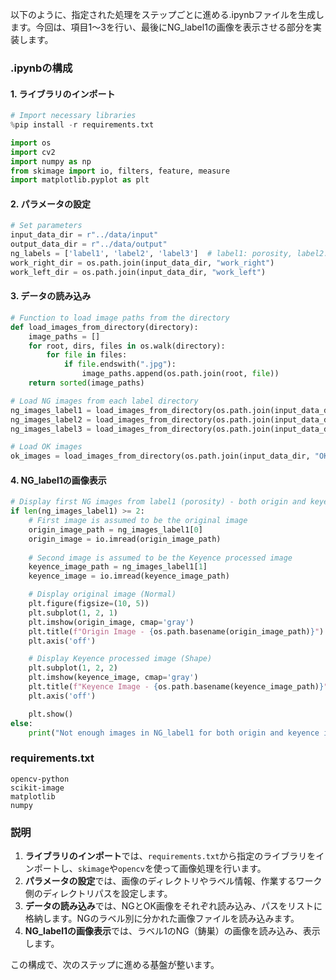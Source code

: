 以下のように、指定された処理をステップごとに進める.ipynbファイルを生成します。今回は、項目1〜3を行い、最後にNG_label1の画像を表示させる部分を実装します。

### .ipynbの構成

#### 1. ライブラリのインポート
```python
# Import necessary libraries
%pip install -r requirements.txt

import os
import cv2
import numpy as np
from skimage import io, filters, feature, measure
import matplotlib.pyplot as plt
```

#### 2. パラメータの設定
```python
# Set parameters
input_data_dir = r"../data/input"
output_data_dir = r"../data/output"
ng_labels = ['label1', 'label2', 'label3']  # label1: porosity, label2: dents, label3: cracks (亀裂)
work_right_dir = os.path.join(input_data_dir, "work_right")
work_left_dir = os.path.join(input_data_dir, "work_left")
```

#### 3. データの読み込み
```python
# Function to load image paths from the directory
def load_images_from_directory(directory):
    image_paths = []
    for root, dirs, files in os.walk(directory):
        for file in files:
            if file.endswith(".jpg"):
                image_paths.append(os.path.join(root, file))
    return sorted(image_paths)

# Load NG images from each label directory
ng_images_label1 = load_images_from_directory(os.path.join(input_data_dir, "NG", "label1"))
ng_images_label2 = load_images_from_directory(os.path.join(input_data_dir, "NG", "label2"))
ng_images_label3 = load_images_from_directory(os.path.join(input_data_dir, "NG", "label3"))

# Load OK images
ok_images = load_images_from_directory(os.path.join(input_data_dir, "OK"))
```

#### 4. NG_label1の画像表示
```python
# Display first NG images from label1 (porosity) - both origin and keyence processed images
if len(ng_images_label1) >= 2:
    # First image is assumed to be the original image
    origin_image_path = ng_images_label1[0]
    origin_image = io.imread(origin_image_path)
    
    # Second image is assumed to be the Keyence processed image
    keyence_image_path = ng_images_label1[1]
    keyence_image = io.imread(keyence_image_path)

    # Display original image (Normal)
    plt.figure(figsize=(10, 5))
    plt.subplot(1, 2, 1)
    plt.imshow(origin_image, cmap='gray')
    plt.title(f"Origin Image - {os.path.basename(origin_image_path)}")
    plt.axis('off')

    # Display Keyence processed image (Shape)
    plt.subplot(1, 2, 2)
    plt.imshow(keyence_image, cmap='gray')
    plt.title(f"Keyence Image - {os.path.basename(keyence_image_path)}")
    plt.axis('off')

    plt.show()
else:
    print("Not enough images in NG_label1 for both origin and keyence images.")
```

### requirements.txt
```plaintext
opencv-python
scikit-image
matplotlib
numpy
```

### 説明
1. **ライブラリのインポート**では、`requirements.txt`から指定のライブラリをインポートし、`skimage`や`opencv`を使って画像処理を行います。
2. **パラメータの設定**では、画像のディレクトリやラベル情報、作業するワーク側のディレクトリパスを設定します。
3. **データの読み込み**では、NGとOK画像をそれぞれ読み込み、パスをリストに格納します。NGのラベル別に分かれた画像ファイルを読み込みます。
4. **NG_label1の画像表示**では、ラベル1のNG（鋳巣）の画像を読み込み、表示します。

この構成で、次のステップに進める基盤が整います。
